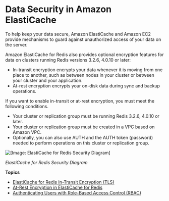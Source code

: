 # Data Security in Amazon ElastiCache<a name="encryption"></a>

To help keep your data secure, Amazon ElastiCache and Amazon EC2 provide mechanisms to guard against unauthorized access of your data on the server\.

Amazon ElastiCache for Redis also provides optional encryption features for data on clusters running Redis versions 3\.2\.6, 4\.0\.10 or later:
+ In\-transit encryption encrypts your data whenever it is moving from one place to another, such as between nodes in your cluster or between your cluster and your application\.
+ At\-rest encryption encrypts your on\-disk data during sync and backup operations\.

If you want to enable in\-transit or at\-rest encryption, you must meet the following conditions\.
+ Your cluster or replication group must be running Redis 3\.2\.6, 4\.0\.10 or later\.
+ Your cluster or replication group must be created in a VPC based on Amazon VPC\.
+ Optionally, you can also use AUTH and the AUTH token \(password\) needed to perform operations on this cluster or replication group\.

![\[Image: ElastiCache for Redis Security Diagram\]](http://docs.aws.amazon.com/AmazonElastiCache/latest/red-ug/./images/ElastiCache-Redis-Secure-Compliant.png)

*ElastiCache for Redis Security Diagram*

**Topics**
+ [ElastiCache for Redis In\-Transit Encryption \(TLS\)](in-transit-encryption.md)
+ [At\-Rest Encryption in ElastiCache for Redis](at-rest-encryption.md)
+ [Authenticating Users with Role\-Based Access Control \(RBAC\)](Clusters.RBAC.md)